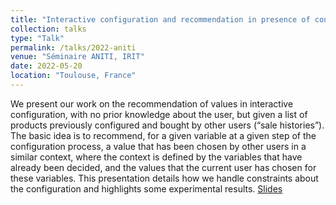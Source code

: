 ```yaml
---
title: "Interactive configuration and recommendation in presence of constraints"
collection: talks
type: "Talk"
permalink: /talks/2022-aniti
venue: "Séminaire ANITI, IRIT"
date: 2022-05-20
location: "Toulouse, France"
---
```


We present our work on the recommendation of values in interactive configuration, with no prior knowledge about the user, but given a list of products previously configured and bought by other users (“sale histories”). The basic idea is to recommend, for a given variable at a given step of the configuration process, a value that has been chosen by other users in a similar context, where the context is defined by the variables that have already been decided, and the values that the current user has chosen for these variables. This presentation details how we handle constraints about the configuration and highlights some experimental results. [Slides](https://pfgimenez.github.io/files/aniti.pdf)
